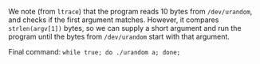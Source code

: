 We note (from `ltrace`) that the program reads 10 bytes from `/dev/urandom`, and
checks if the first argument matches. However, it compares `strlen(argv[1])`
bytes, so we can supply a short argument and run the program until the bytes
from `/dev/urandom` start with that argument.

Final command: `while true; do ./urandom a; done;`
